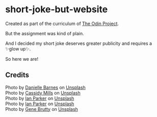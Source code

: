 # short-joke-but-website

Created as part of the curriculum of [The Odin Project](https://www.theodinproject.com/lessons/foundations-landing-page). 

But the assignment was kind of plain. 

And I decided my short joke deserves greater publicity and requires a ✨glow up✨. 

So here we are! 

## Credits
Photo by <a href="https://unsplash.com/@ghost_cat?utm_source=unsplash&utm_medium=referral&utm_content=creditCopyText">Danielle Barnes</a> on <a href="https://unsplash.com/images/animals/penguin?utm_source=unsplash&utm_medium=referral&utm_content=creditCopyText">Unsplash</a><br>
Photo by <a href="https://unsplash.com/ko/@itscassy_wassy?utm_source=unsplash&utm_medium=referral&utm_content=creditCopyText">Cassidy Mills</a> on <a href="https://unsplash.com/images/animals/penguin?utm_source=unsplash&utm_medium=referral&utm_content=creditCopyText">Unsplash</a><br>
Photo by <a href="https://unsplash.com/@evanescentlight?utm_source=unsplash&utm_medium=referral&utm_content=creditCopyText">Ian Parker</a> on <a href="https://unsplash.com/images/animals/penguin?utm_source=unsplash&utm_medium=referral&utm_content=creditCopyText">Unsplash</a><br>
Photo by <a href="https://unsplash.com/@evanescentlight?utm_source=unsplash&utm_medium=referral&utm_content=creditCopyText">Ian Parker</a> on <a href="https://unsplash.com/images/animals/penguin?utm_source=unsplash&utm_medium=referral&utm_content=creditCopyText">Unsplash</a><br>
Photo by <a href="https://unsplash.com/@genebrut?utm_source=unsplash&utm_medium=referral&utm_content=creditCopyText">Gene Brutty</a> on <a href="https://unsplash.com/photos/8Fdz8ZOUAlY?utm_source=unsplash&utm_medium=referral&utm_content=creditCopyText">Unsplash</a>
